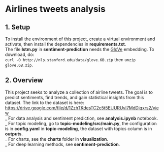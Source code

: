 # Airlines tweets analysis
## 1. Setup
To install the environment of this project, create a virtual environment and activate, then install the dependencies in **requirements.txt**.  
The file **lstm.py** in **sentiment-prediction** needs the [GloVe](https://github.com/stanfordnlp/GloVe) embedding. To download, do:  
`curl -O http://nlp.stanford.edu/data/glove.6B.zip` then `unzip glove.6B.zip`.
## 2. Overview
This project seeks to analyze a collection of airline tweets. The goal is to predict sentiments, find trends, and gain statistical insights from this dataset. The link to the dataset is here: https://drive.google.com/file/d/1ZzhTKdesTC2c5t5EUURUvI7MdDiqxrs2/view  
_ For data analysis and sentiment prediction, see **analysis.ipynb** notebook.   
_ For topic modeling, go to **topic-modeling/src/main.py**, the configuration is in **config.yaml** in **topic-modeling**, the dataset with topics column is in **outputs**.  
_ For charts, see the **charts** folder in **visualization**.  
_ For deep learning methods, see **sentiment-prediction**.






